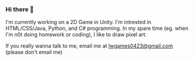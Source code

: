### Hi there 👋
I'm currently working on a 2D Game in Unity. I'm intrested in HTML/CSS/Java, Python, and C# programming. In my spare time (eg. when I'm n0t doing homework or coding), I like to draw pixel art.

If you really wanna talk to me, email me at lwgames0423@gmail.com (please don't email me)

<!--
**LWGames423/lwgames423** is a ✨ _special_ ✨ repository because its `README.md` (this file) appears on your GitHub profile.

Here are some ideas to get you started:

- 🔭 I’m currently working on ...
- 🌱 I’m currently learning ...
- 👯 I’m looking to collaborate on ...
- 🤔 I’m looking for help with ...
- 💬 Ask me about ...
- 📫 How to reach me: ...
- 😄 Pronouns: ...
- ⚡ Fun fact: ...
-->
